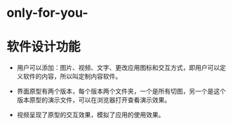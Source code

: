 # only-for-you-

# 软件设计功能

- 用户可以添加：图片、视频、文字、更改应用图标和交互方式，即用户可以定义软件的内容，所以叫定制内容软件。

- 界面原型有两个版本，每个版本两个文件夹，一个是所有切图，另一个是这个版本原型的演示文件，可以在浏览器打开查看演示效果。

- 视频呈现了原型的交互效果，模拟了应用的使用效果。
